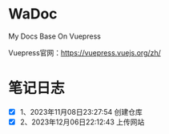 # WaDoc
My Docs Base On Vuepress

Vuepress官网：https://vuepress.vuejs.org/zh/



# 笔记日志

- [x] 1、2023年11月08日23:27:54 创建仓库
- [x] 2、2023年12月06日22:12:43 上传网站